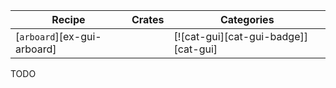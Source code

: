 | Recipe | Crates | Categories |
|--------|--------|------------|
| [`arboard`][ex-gui-arboard] |  | [![cat-gui][cat-gui-badge]][cat-gui] |

<div class="hidden">
TODO
</div>
